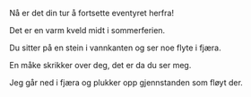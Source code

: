﻿Nå er det din tur å fortsette eventyret herfra!

Det er en varm kveld midt i sommerferien.

Du sitter på en stein i vannkanten og ser noe flyte i fjæra.

En måke skrikker over deg, det er da du ser meg.

Jeg går ned i fjæra og plukker opp gjennstanden som fløyt der.
